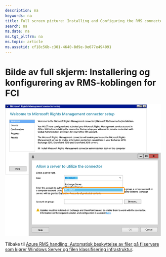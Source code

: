 ```yaml
---
description: na
keywords: na
title: Full screen picture: Installing and Configuring the RMS connector for FCI
search: na
ms.date: na
ms.tgt_pltfrm: na
ms.topic: article
ms.assetid: cf18c56b-c301-4640-8d9e-9e677e494091
---
```

# Bilde av full skjerm: Installering og konfigurering av RMS-koblingen for FCI
![](../Image/AzRMS_FCI_Connector.png)

Tilbake til [Azure RMS handling: Automatisk beskyttelse av filer på filservere som kjører Windows Server og filen klassifisering infrastruktur](http://technet.microsoft.com/library/jj585026.aspx).

